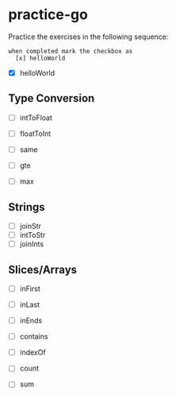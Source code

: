 # practice-go

Practice the exercises in the following sequence:

    when completed mark the checkbox as
      [x] helloWorld

- [x] helloWorld

## Type Conversion
- [ ] intToFloat
- [ ] floatToInt



- [ ] same
- [ ] gte
- [ ] max

## Strings
- [ ] joinStr
- [ ] intToStr
- [ ] joinInts

## Slices/Arrays
- [ ] inFirst
- [ ] inLast
- [ ] inEnds
- [ ] contains
- [ ] indexOf
- [ ] count
- [ ] sum



